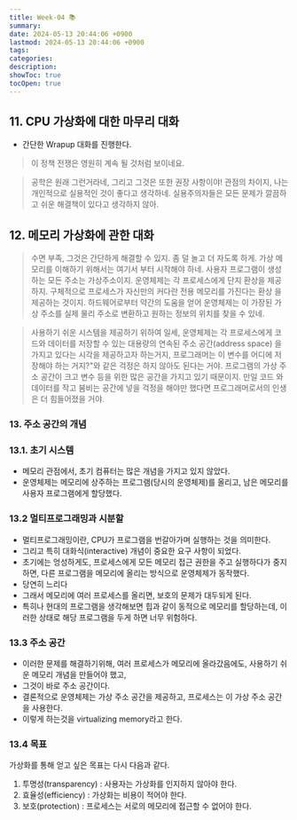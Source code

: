 ```yaml
---
title: Week-04 📚
summary: 
date: 2024-05-13 20:44:06 +0900
lastmod: 2024-05-13 20:44:06 +0900
tags: 
categories: 
description: 
showToc: true
tocOpen: true
---
```


## 11. CPU 가상화에 대한 마무리 대화 

- 간단한 Wrapup 대화를 진행한다.

> 이 정책 전쟁은 영원히 계속 될 것처럼 보이네요.

> 공학은 원래 그런거라네, 그리고 그것은 또한 권장 사항이야! 관점의 차이지,
> 나는 개인적으로 실용적인 것이 좋다고 생각하네. 실용주의자들은 모든 문제가 깔끔하고 쉬운 해결책이 있다고 생각하지 않아.


## 12. 메모리 가상화에 관한 대화 

> 수면 부족, 그것은 간단하게 해결할 수 있지. 
> 좀 덜 놀고 더 자도록 하게. 
> 가상 메모리를 이해하기 위해서는 여기서 부터 시작해야 하네. 
> 사용자 프로그램이 생성하는 모든 주소는 가상주소이지. 
> 운영체제는 각 프로세스에게 단지 환상을 제공하지. 
> 구체적으로 프로세스가 자신만의 커다란 전용 메모리를 가진다는 환상 을 제공하는 것이지. 
> 하드웨어로부터 약간의 도움을 얻어 운영체제는 이 가장된 가상 주소를 실제 물리 주소로 변환하고 원하는 정보의 위치를 찾을 수 있네.

> 사용하기 쉬운 시스템을 제공하기 위하여 일세, 운영체제는 각 프로세스에게 코드와 데이터를 저장할 수 있는 대용량의 연속된 주소 공간(address space) 을 가지고 있다는 시각을 제공하고자 하는거지, 프로그래머는 이 변수를 어디에 저장해야 하는 거지?"와 같은 걱정은 하지 않아도 된다는 거야. 프로그램의 가상 주소 공간이 크고 변수 등을 위한 많은 공간을 가지고 있기 때문이지. 만일 코드 와 데이터를 작고 붐비는 공간에 넣을 걱정을 해야만 했다면 프로그래머로서의 인생은 더 힘들어졌을 거야.


### 13. 주소 공간의 개념

### 13.1. 초기 시스템

- 메모리 관점에서, 초기 컴퓨터는 많은 개념을 가지고 있지 않았다.
- 운영체제는 메모리에 상주하는 프로그램(당시의 운영체제)를 올리고, 남은 메모리를 사용자 프로그램에게 할당했다.

### 13.2 멀티프로그래밍과 시분할

- 멀티프로그래밍이란, CPU가 프로그램을 번갈아가며 실행하는 것을 의미한다.
- 그리고 특히 대화식(interactive) 개념이 중요한 요구 사항이 되었다.
- 초기에는 엉성하게도, 프로세스에게 모든 메모리 접근 권한을 주고 실행하다가 중지하면, 다른 프로그램을 메모리에 올리는 방식으로 운영체제가 동작했다.
- 당연히 느리다
- 그래서 메모리에 여러 프로세스를 올리면, 보호의 문제가 대두되게 된다.
- 특히나 현대의 프로그램을 생각해보면 힙과 같이 동적으로 메모리를 할당하는데, 이러한 상태로 해당 프로그램을 두게 하면 너무 위험하다.

### 13.3 주소 공간

- 이러한 문제를 해결하기위해, 여러 프로세스가 메모리에 올라갔음에도, 사용하기 쉬운 메모리 개념을 만들어야 했고,
- 그것이 바로 주소 공간이다.
- 결론적으로 운영체제는 가상 주소 공간을 제공하고, 프로세스는 이 가상 주소 공간을 사용한다.
- 이렇게 하는것을 virtualizing memory라고 한다.


### 13.4 목표

가상화를 통해 얻고 싶은 목표는 다시 다음과 같다.

1. 투명성(transparency) : 사용자는 가상화를 인지하지 않아야 한다.
2. 효율성(efficiency) : 가상화는 비용이 적어야 한다.
3. 보호(protection) : 프로세스는 서로의 메모리에 접근할 수 없어야 한다.



